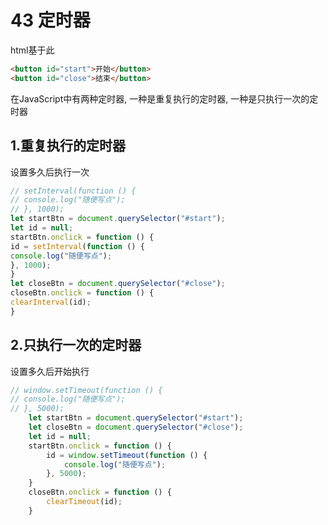 # 43 定时器

html基于此

```html
<button id="start">开始</button>
<button id="close">结束</button>
```




在JavaScript中有两种定时器, 一种是重复执行的定时器, 一种是只执行一次的定时器

## 1.重复执行的定时器

设置多久后执行一次

```javascript
// setInterval(function () {
// console.log("随便写点");
// }, 1000);
let startBtn = document.querySelector("#start");
let id = null;
startBtn.onclick = function () {
id = setInterval(function () {
console.log("随便写点");
}, 1000);
}
let closeBtn = document.querySelector("#close");
closeBtn.onclick = function () {
clearInterval(id);
}
```

## 2.只执行一次的定时器

设置多久后开始执行

```javascript
// window.setTimeout(function () {
// console.log("随便写点");
// }, 5000);
    let startBtn = document.querySelector("#start");
    let closeBtn = document.querySelector("#close");
    let id = null;
    startBtn.onclick = function () {
        id = window.setTimeout(function () {
            console.log("随便写点");
        }, 5000);
    }
    closeBtn.onclick = function () {
        clearTimeout(id);
    }
```


